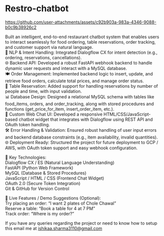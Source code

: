 # Restro-chatbot

https://github.com/user-attachments/assets/c92b903a-983a-4346-9088-b0c9b38926c2

Built an intelligent, end-to-end restaurant chatbot system that enables users to interact seamlessly for food ordering, table reservations, order tracking, and customer support via natural language.  
🧠 NLP & Intent Handling: Integrated Dialogflow CX for intent detection (e.g., ordering, reservations, cancellations).  
🌐 Backend API: Developed a robust FastAPI webhook backend to handle dynamic user requests and interact with a MySQL database.  
🍽️ Order Management: Implemented backend logic to insert, update, and retrieve food orders, calculate total prices, and manage order status.  
📅 Table Reservation: Added support for handling reservations by number of people and time, with input validation.  
📊 Database Design: Designed a relational MySQL schema with tables like food_items, orders, and order_tracking, along with stored procedures and functions (get_price_for_item, insert_order_item, etc.).  
💬 Custom Web Chat UI: Developed a responsive HTML/CSS/JavaScript-based chatbot widget that integrates with Dialogflow using REST API and OAuth token handling.  
🛠️ Error Handling & Validation: Ensured robust handling of user input errors and backend database constraints (e.g., item availability, invalid quantities).  
🌐 Deployment Ready: Structured the project for future deployment to GCP / AWS, with OAuth token support and easy webhook configuration.  

🚀 Key Technologies:  
Dialogflow CX / ES (Natural Language Understanding)  
FastAPI (Python Web Framework)  
MySQL (Database & Stored Procedures)  
JavaScript / HTML / CSS (Frontend Chat Widget)  
OAuth 2.0 (Secure Token Integration)  
Git & GitHub for Version Control  

🧩 Live Features / Demo Suggestions (Optional):  
Try placing an order: “I want 2 plates of Chole Chawal”  
Reserve a table: “Book a table for 4 at 7 PM”  
Track order: “Where is my order?”  

If you have any queries regarding the project or need to know how to setup this email me at ishikaa.sharma3110@gmail.com
